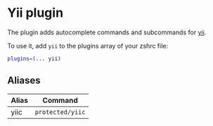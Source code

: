# Yii plugin

The plugin adds autocomplete commands and subcommands for [yii](https://www.yiiframework.com/).

To use it, add `yii` to the plugins array of your zshrc file:

```zsh
plugins=(... yii)
```

## Aliases

| Alias  | Command              |
|--------|----------------------|
| yiic   | `protected/yiic`     |
